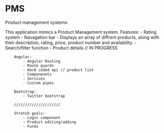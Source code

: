 # PMS
Product management systems


This application mimics a Product Management system.
    Features:
        - Rating system
        - Navagation bar
        - Displays an array of diffrent products, along with their description, rating, price, product number and availability. 
        - Search/filter function 
        - Product details // IN PROGRESS

        Angular: 
            - Angular Routing
            - Route guards
            - Hard coded api // product list
            - Componenets
            - Services 
            - Custom pipes

        Bootstrap:
            - Twitter bootstrap
        
        /////////////////////

        Stretch goals:
            - Login component
            - Product editing/adding
            - Forms
